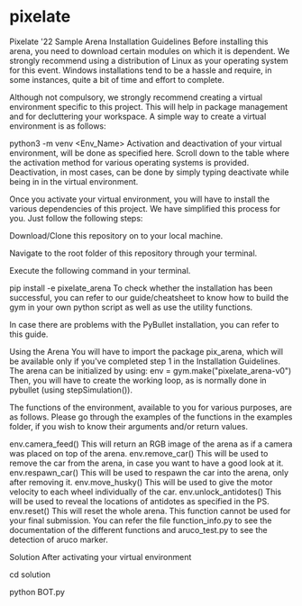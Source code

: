 # pixelate
Pixelate '22 Sample Arena
Installation Guidelines
Before installing this arena, you need to download certain modules on which it is dependent. We strongly recommend using a distribution of Linux as your operating system for this event. Windows installations tend to be a hassle and require, in some instances, quite a bit of time and effort to complete.

Although not compulsory, we strongly recommend creating a virtual environment specific to this project. This will help in package management and for decluttering your workspace. A simple way to create a virtual environment is as follows:

python3 -m venv <Env_Name>
Activation and deactivation of your virtual environment, will be done as specified here. Scroll down to the table where the activation method for various operating systems is provided. Deactivation, in most cases, can be done by simply typing deactivate while being in in the virtual environment.

Once you activate your virtual environment, you will have to install the various dependencies of this project. We have simplified this process for you. Just follow the following steps:

Download/Clone this repository on to your local machine.

Navigate to the root folder of this repository through your terminal.

Execute the following command in your terminal.

pip install -e pixelate_arena
To check whether the installation has been successful, you can refer to our guide/cheatsheet to know how to build the gym in your own python script as well as use the utility functions.

In case there are problems with the PyBullet installation, you can refer to this guide.

Using the Arena
You will have to import the package pix_arena, which will be available only if you've completed step 1 in the Installation Guidelines. The arena can be initialized by using:
env = gym.make("pixelate_arena-v0")
Then, you will have to create the working loop, as is normally done in pybullet (using stepSimulation()).

The functions of the environment, available to you for various purposes, are as follows. Please go through the examples of the functions in the examples folder, if you wish to know their arguments and/or return values.

env.camera_feed()
This will return an RGB image of the arena as if a camera was placed on top of the arena.
env.remove_car()
This will be used to remove the car from the arena, in case you want to have a good look at it.
env.respawn_car()
This will be used to respawn the car into the arena, only after removing it.
env.move_husky()
This will be used to give the motor velocity to each wheel individually of the car.
env.unlock_antidotes()
This will be used to reveal the locations of antidotes as specified in the PS.
env.reset() This will reset the whole arena. This function cannot be used for your final submission.
You can refer the file function_info.py to see the documentation of the different functions and aruco_test.py to see the detection of aruco marker.

Solution
After activating your virtual environment

 cd solution
 
 python BOT.py
